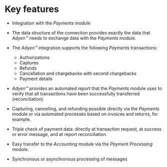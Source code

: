 # Key features

- Integration with the *Payments* module
- The data structure of the connection provides exactly the data that *Adyen&trade;* needs to exchange data with the *Payments* module.
- The *Adyen&trade;* integration supports the following *Payments* transactions:
  - Authorizations
  - Captures
  - Refunds
  - Cancellation and chargebacks with second chargebacks
  - Payment details
 
- *Adyen&trade;* provides an automated report that the *Payments* module uses to verify that all transactions have been successfully transferred (reconciliation).
- Capturing, cancelling, and refunding possible directly via the *Payments* module or via automated processes based on invoices and returns, for example.
- Triple check of payment data: directly at transaction request, at success or error message, and at report reconciliation.
- Easy transfer to the *Accounting* module via the *Payment Processing* module.
- Synchronous or asynchronous processing of messages
